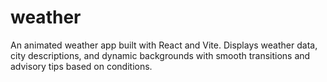 # weather
An animated weather app built with React and Vite. Displays weather data, city descriptions, and dynamic backgrounds with smooth transitions and advisory tips based on conditions.
